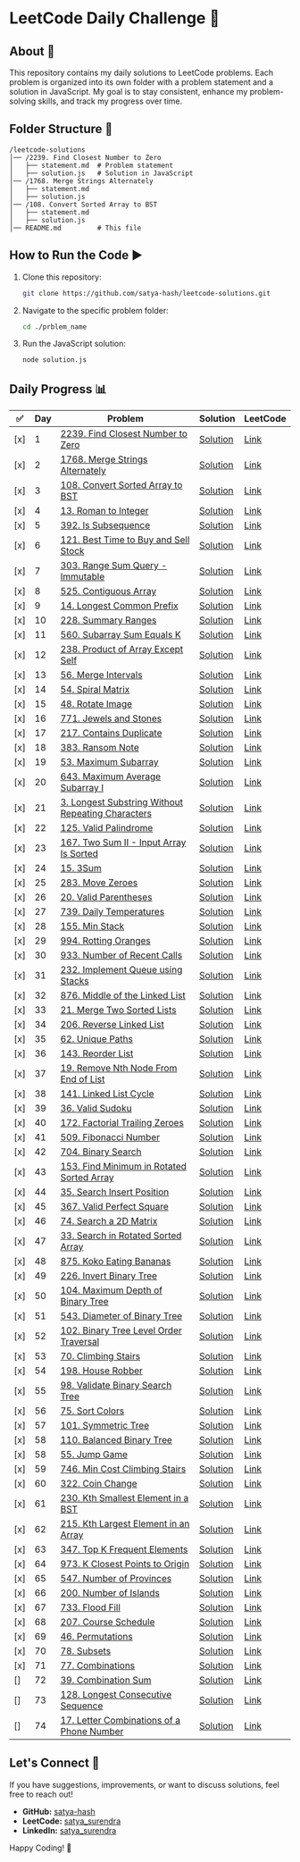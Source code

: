 # LeetCode Daily Challenge 🚀

## About 📌

This repository contains my daily solutions to LeetCode problems. Each problem is organized into its own folder with a problem statement and a solution in JavaScript. My goal is to stay consistent, enhance my problem-solving skills, and track my progress over time.

## Folder Structure 📂

```
/leetcode-solutions
│── /2239. Find Closest Number to Zero
│   ├── statement.md  # Problem statement
│   ├── solution.js   # Solution in JavaScript
│── /1768. Merge Strings Alternately
│   ├── statement.md
│   ├── solution.js
│── /108. Convert Sorted Array to BST
│   ├── statement.md
│   ├── solution.js
│── README.md         # This file
```

## How to Run the Code ▶️

1. Clone this repository:
   ```sh
   git clone https://github.com/satya-hash/leetcode-solutions.git
   ```
2. Navigate to the specific problem folder:
   ```sh
   cd ./prblem_name
   ```
3. Run the JavaScript solution:
   ```sh
   node solution.js
   ```

## Daily Progress 📊

| ✅  | Day | Problem                                                                                                                       | Solution                                                                                 | LeetCode                                                                              |
| --- | --- | ----------------------------------------------------------------------------------------------------------------------------- | ---------------------------------------------------------------------------------------- | ------------------------------------------------------------------------------------- |
| [x] | 1   | [2239. Find Closest Number to Zero](2239.%20Find%20Closest%20Number%20to%20Zero/statement.md)                                 | [Solution](2239.%20Find%20Closest%20Number%20to%20Zero/solution.js)                      | [Link](https://leetcode.com/problems/find-closest-number-to-zero/)                    |
| [x] | 2   | [1768. Merge Strings Alternately](1768.%20Merge%20Strings%20Alternately/statement.md)                                         | [Solution](1768.%20Merge%20Strings%20Alternately/solution.js)                            | [Link](https://leetcode.com/problems/merge-strings-alternately/)                      |
| [x] | 3   | [108. Convert Sorted Array to BST](108.%20Convert%20Sorted%20Array%20to%20BST/statement.md)                                   | [Solution](108.%20Convert%20Sorted%20Array%20to%20BST/solution.js)                       | [Link](https://leetcode.com/problems/convert-sorted-array-to-binary-search-tree/)     |
| [x] | 4   | [13. Roman to Integer](13.%20Roman%20to%20Integer/statement.md)                                                               | [Solution](13.%20Roman%20to%20Integer/solution.js)                                       | [Link](https://leetcode.com/problems/roman-to-integer/)                               |
| [x] | 5   | [392. Is Subsequence](392.%20Is%20Subsequence/statement.md)                                                                   | [Solution](392.%20Is%20Subsequence/solution.js)                                          | [Link](https://leetcode.com/problems/is-subsequence/)                                 |
| [x] | 6   | [121. Best Time to Buy and Sell Stock](121.%20Best%20Time%20to%20Buy%20and%20Sell%20Stock/statement.md)                       | [Solution](121.%20Best%20Time%20to%20Buy%20and%20Sell%20Stock/solution.js)               | [Link](https://leetcode.com/problems/best-time-to-buy-and-sell-stock/)                |
| [x] | 7   | [303. Range Sum Query - Immutable](patterns/1.prefix_sum/303.%20Range%20Sum%20Query%20-%20Immutable/statement.md)             | [Solution](patterns/1.prefix_sum/303.%20Range%20Sum%20Query%20-%20Immutable/solution.js) | [Link](https://leetcode.com/problems/range-sum-query-immutable/)                      |
| [x] | 8   | [525. Contiguous Array](patterns/1.prefix_sum/525.%20Contiguous%20Array/statement.md)                                         | [Solution](patterns/1.prefix_sum/525.%20Contiguous%20Array/solution.js)                  | [Link](https://leetcode.com/problems/contiguous-array/)                               |
| [x] | 9   | [14. Longest Common Prefix](14.%20Longest%20Common%20Prefix/statement.md)                                                     | [Solution](14.%20Longest%20Common%20Prefix/solution.js)                                  | [Link](https://leetcode.com/problems/longest-common-prefix/)                          |
| [x] | 10  | [228. Summary Ranges](228.%20Summary%20Ranges/statement.md)                                                                   | [Solution](228.%20Summary%20Ranges/solution.js)                                          | [Link](https://leetcode.com/problems/summary-ranges/)                                 |
| [x] | 11  | [560. Subarray Sum Equals K](patterns/1.prefix_sum/560.%20Subarray%20Sum%20Equals%20K/statement.md)                           | [Solution](patterns/1.prefix_sum/560.%20Subarray%20Sum%20Equals%20K/solution.js)         | [Link](https://leetcode.com/problems/subarray-sum-equals-k/)                          |
| [x] | 12  | [238. Product of Array Except Self](238.%20Product%20of%20Array%20Except%20Self/statement.md)                                 | [Solution](238.%20Product%20of%20Array%20Except%20Self/solution.js)                      | [Link](https://leetcode.com/problems/product-of-array-except-self/)                   |
| [x] | 13  | [56. Merge Intervals](56.%20Merge%20Intervals/statement.md)                                                                   | [Solution](56.%20Merge%20Intervals/solution.js)                                          | [Link](https://leetcode.com/problems/merge-intervals/)                                |
| [x] | 14  | [54. Spiral Matrix](54.%20Spiral%20Matrix/statement.md)                                                                       | [Solution](54.%20Spiral%20Matrix/solution.js)                                            | [Link](https://leetcode.com/problems/spiral-matrix/)                                  |
| [x] | 15  | [48. Rotate Image](48.%20Rotate%20Image/statement.md)                                                                         | [Solution](48.%20Rotate%20Image/solution.js)                                             | [Link](https://leetcode.com/problems/rotate-image/)                                   |
| [x] | 16  | [771. Jewels and Stones](771.%20Jewels%20and%20Stones/statement.md)                                                           | [Solution](771.%20Jewels%20and%20Stones/solution.js)                                     | [Link](https://leetcode.com/problems/jewels-and-stones/)                              |
| [x] | 17  | [217. Contains Duplicate](217.%20Contains%20Duplicate/statement.md)                                                           | [Solution](217.%20Contains%20Duplicate/solution.js)                                      | [Link](https://leetcode.com/problems/contains-duplicate/)                             |
| [x] | 18  | [383. Ransom Note](383.%20Ransom%20Note/statement.md)                                                                         | [Solution](383.%20Ransom%20Note/solution.js)                                             | [Link](https://leetcode.com/problems/ransom-note/)                                    |
| [x] | 19  | [53. Maximum Subarray](53.%20Maximum%20Subarray/statement.md)                                                                 | [Solution](53.%20Maximum%20Subarray/solution.js)                                         | [Link](https://leetcode.com/problems/maximum-subarray/)                               |
| [x] | 20  | [643. Maximum Average Subarray I](643.%20Maximum%20Average%20Subarray%20I/statement.md)                                       | [Solution](643.%20Maximum%20Average%20Subarray%20I/solution.js)                          | [Link](https://leetcode.com/problems/maximum-average-subarray-i/)                     |
| [x] | 21  | [3. Longest Substring Without Repeating Characters](3.%20Longest%20Substring%20Without%20Repeating%20Characters/statement.md) | [Solution](3.%20Longest%20Substring%20Without%20Repeating%20Characters/solution.js)      | [Link](https://leetcode.com/problems/longest-substring-without-repeating-characters/) |
| [x] | 22  | [125. Valid Palindrome](125.%20Valid%20Palindrome/statement.md)                                                               | [Solution](125.%20Valid%20Palindrome/solution.js)                                        | [Link](https://leetcode.com/problems/valid-palindrome/)                               |
| [x] | 23  | [167. Two Sum II - Input Array Is Sorted](167.%20Two%20Sum%20II%20-%20Input%20Array%20Is%20Sorted/statement.md)               | [Solution](167.%20Two%20Sum%20II%20-%20Input%20Array%20Is%20Sorted/solution.js)          | [Link](https://leetcode.com/problems/two-sum-ii-input-array-is-sorted/)               |
| [x] | 24  | [15. 3Sum](15.%203Sum/statement.md)                                                                                           | [Solution](15.%203Sum/solution.js)                                                       | [Link](https://leetcode.com/problems/3sum/)                                           |
| [x] | 25  | [283. Move Zeroes](283.%20Move%20Zeroes/statement.md)                                                                         | [Solution](283.%20Move%20Zeroes/solution.js)                                             | [Link](https://leetcode.com/problems/move-zeroes/)                                    |
| [x] | 26  | [20. Valid Parentheses](20.%20Valid%20Parentheses/statement.md)                                                               | [Solution](20.%20Valid%20Parentheses/solution.js)                                        | [Link](https://leetcode.com/problems/valid-parentheses/)                              |
| [x] | 27  | [739. Daily Temperatures](739.%20Daily%20Temperatures/statement.md)                                                           | [Solution](739.%20Daily%20Temperatures/solution.js)                                      | [Link](https://leetcode.com/problems/daily-temperatures/)                             |
| [x] | 28  | [155. Min Stack](155.%20Min%20Stack/statement.md)                                                                             | [Solution](155.%20Min%20Stack/solution.js)                                               | [Link](https://leetcode.com/problems/min-stack/)                                      |
| [x] | 29  | [994. Rotting Oranges](994.%20Rotting%20Oranges/statement.md)                                                                 | [Solution](994.%20Rotting%20Oranges/solution.js)                                         | [Link](https://leetcode.com/problems/rotting-oranges/)                                |
| [x] | 30  | [933. Number of Recent Calls](933.%20Number%20of%20Recent%20Calls/statement.md)                                               | [Solution](933.%20Number%20of%20Recent%20Calls/solution.js)                              | [Link](https://leetcode.com/problems/number-of-recent-calls/)                         |
| [x] | 31  | [232. Implement Queue using Stacks](232.%20Implement%20Queue%20using%20Stacks/statement.md)                                   | [Solution](232.%20Implement%20Queue%20using%20Stacks/solution.js)                        | [Link](https://leetcode.com/problems/implement-queue-using-stacks/)                   |
| [x] | 32  | [876. Middle of the Linked List](876.%20Middle%20of%20the%20Linked%20List/statement.md)                                       | [Solution](876.%20Middle%20of%20the%20Linked%20List/solution.js)                         | [Link](https://leetcode.com/problems/middle-of-the-linked-list/)                      |
| [x] | 33  | [21. Merge Two Sorted Lists](21.%20Merge%20Two%20Sorted%20Lists/statement.md)                                                 | [Solution](21.%20Merge%20Two%20Sorted%20Lists/solution.js)                               | [Link](https://leetcode.com/problems/merge-two-sorted-lists/)                         |
| [x] | 34  | [206. Reverse Linked List](206.%20Reverse%20Linked%20List/statement.md)                                                       | [Solution](206.%20Reverse%20Linked%20List/solution.js)                                   | [Link](https://leetcode.com/problems/reverse-linked-list/)                            |
| [x] | 35  | [62. Unique Paths](62.%20Unique%20Paths/statement.md)                                                                         | [Solution](62.%20Unique%20Paths/solution.js)                                             | [Link](https://leetcode.com/problems/unique-paths/)                                   |
| [x] | 36  | [143. Reorder List](143.%20Reorder%20List/statement.md)                                                                       | [Solution](143.%20Reorder%20List/solution.js)                                            | [Link](https://leetcode.com/problems/reorder-list/)                                   |
| [x] | 37  | [19. Remove Nth Node From End of List](19.%20Remove%20Nth%20Node%20From%20End%20of%20List/statement.md)                       | [Solution](19.%20Remove%20Nth%20Node%20From%20End%20of%20List/solution.js)               | [Link](https://leetcode.com/problems/remove-nth-node-from-end-of-list/)               |
| [x] | 38  | [141. Linked List Cycle](141.%20Linked%20List%20Cycle/statement.md)                                                           | [Solution](141.%20Linked%20List%20Cycle/solution.js)                                     | [Link](https://leetcode.com/problems/linked-list-cycle/)                              |
| [x] | 39  | [36. Valid Sudoku](36.%20Valid%20Sudoku/statement.md)                                                                         | [Solution](36.%20Valid%20Sudoku/solution.js)                                             | [Link](https://leetcode.com/problems/valid-sudoku/)                                   |
| [x] | 40  | [172. Factorial Trailing Zeroes](172.%20Factorial%20Trailing%20Zeroes/statement.md)                                           | [Solution](172.%20Factorial%20Trailing%20Zeroes/solution.js)                             | [Link](https://leetcode.com/problems/factorial-trailing-zeroes/)                      |
| [x] | 41  | [509. Fibonacci Number](509.%20Fibonacci%20Number/statement.md)                                                               | [Solution](509.%20Fibonacci%20Number/solution.js)                                        | [Link](https://leetcode.com/problems/fibonacci-number/)                               |
| [x] | 42  | [704. Binary Search](704.%20Binary%20Search/statement.md)                                                                     | [Solution](704.%20Binary%20Search/solution.js)                                           | [Link](https://leetcode.com/problems/binary-search/)                                  |
| [x] | 43  | [153. Find Minimum in Rotated Sorted Array](153.%20Find%20Minimum%20in%20Rotated%20Sorted%20Array/statement.md)               | [Solution](153.%20Find%20Minimum%20in%20Rotated%20Sorted%20Array/solution.js)            | [Link](https://leetcode.com/problems/find-minimum-in-rotated-sorted-array/)           |
| [x] | 44  | [35. Search Insert Position](35.%20Search%20Insert%20Position/statement.md)                                                   | [Solution](35.%20Search%20Insert%20Position/solution.js)                                 | [Link](https://leetcode.com/problems/search-insert-position/)                         |
| [x] | 45  | [367. Valid Perfect Square](367.%20Valid%20Perfect%20Square/statement.md)                                                     | [Solution](367.%20Valid%20Perfect%20Square/solution.js)                                  | [Link](https://leetcode.com/problems/valid-perfect-square/)                           |
| [x] | 46  | [74. Search a 2D Matrix](74.%20Search%20a%202D%20Matrix/statement.md)                                                         | [Solution](74.%20Search%20a%202D%20Matrix/solution.js)                                   | [Link](https://leetcode.com/problems/search-a-2d-matrix/)                             |
| [x] | 47  | [33. Search in Rotated Sorted Array](33.%20Search%20in%20Rotated%20Sorted%20Array/statement.md)                               | [Solution](33.%20Search%20in%20Rotated%20Sorted%20Array/solution.js)                     | [Link](https://leetcode.com/problems/search-in-rotated-sorted-array/)                 |
| [x] | 48  | [875. Koko Eating Bananas](875.%20Koko%20Eating%20Bananas/statement.md)                                                       | [Solution](875.%20Koko%20Eating%20Bananas/solution.js)                                   | [Link](https://leetcode.com/problems/koko-eating-bananas/)                            |
| [x] | 49  | [226. Invert Binary Tree](226.%20Invert%20Binary%20Tree/statement.md)                                                         | [Solution](226.%20Invert%20Binary%20Tree/solution.js)                                    | [Link](https://leetcode.com/problems/invert-binary-tree/)                             |
| [x] | 50  | [104. Maximum Depth of Binary Tree](104.%20Maximum%20Depth%20of%20Binary%20Tree/statement.md)                                 | [Solution](104.%20Maximum%20Depth%20of%20Binary%20Tree/solution.js)                      | [Link](https://leetcode.com/problems/maximum-depth-of-binary-tree/)                   |
| [x] | 51  | [543. Diameter of Binary Tree](543.%20Diameter%20of%20Binary%20Tree/statement.md)                                             | [Solution](543.%20Diameter%20of%20Binary%20Tree/solution.js)                             | [Link](https://leetcode.com/problems/diameter-of-binary-tree/)                        |
| [x] | 52  | [102. Binary Tree Level Order Traversal](102.%20Binary%20Tree%20Level%20Order%20Traversal/statement.md)                       | [Solution](102.%20Binary%20Tree%20Level%20Order%20Traversal/solution.js)                 | [Link](https://leetcode.com/problems/binary-tree-level-order-traversal/)              |
| [x] | 53  | [70. Climbing Stairs](70.%20Climbing%20Stairs/statement.md)                                                                   | [Solution](70.%20Climbing%20Stairs/solution.js)                                          | [Link](https://leetcode.com/problems/climbing-stairs/)                                |
| [x] | 54  | [198. House Robber](198.%20House%20Robber/statement.md)                                                                       | [Solution](198.%20House%20Robber/solution.js)                                            | [Link](https://leetcode.com/problems/house-robber/)                                   |
| [x] | 55  | [98. Validate Binary Search Tree](98.%20Validate%20Binary%20Search%20Tree/statement.md)                                       | [Solution](98.%20Validate%20Binary%20Search%20Tree/solution.js)                          | [Link](https://leetcode.com/problems/validate-binary-search-tree/)                    |
| [x] | 56  | [75. Sort Colors](75.%20Sort%20Colors/statement.md)                                                                           | [Solution](75.%20Sort%20Colors/solution.js)                                              | [Link](https://leetcode.com/problems/sort-colors/)                                    |
| [x] | 57  | [101. Symmetric Tree](101.%20Symmetric%20Tree/statement.md)                                                                   | [Solution](101.%20Symmetric%20Tree/solution.js)                                          | [Link](https://leetcode.com/problems/symmetric-tree/)                                 |
| [x] | 58  | [110. Balanced Binary Tree](110.%20Balanced%20Binary%20Tree/statement.md)                                                     | [Solution](110.%20Balanced%20Binary%20Tree/solution.js)                                  | [Link](https://leetcode.com/problems/balanced-binary-tree/)                           |
| [x] | 58  | [55. Jump Game](55.%20Jump%20Game/statement.md)                                                                               | [Solution](55.%20Jump%20Game/solution.js)                                                | [Link](https://leetcode.com/problems/jump-game/)                                      |
| [x] | 59  | [746. Min Cost Climbing Stairs](746.%20Min%20Cost%20Climbing%20Stairs/statement.md)                                           | [Solution](746.%20Min%20Cost%20Climbing%20Stairs/solution.js)                            | [Link](https://leetcode.com/problems/min-cost-climbing-stairs/)                       |
| [x] | 60  | [322. Coin Change](322.%20Coin%20Change/statement.md)                                                                         | [Solution](322.%20Coin%20Change/solution.js)                                             | [Link](https://leetcode.com/problems/coin-change/)                                    |
| [x] | 61  | [230. Kth Smallest Element in a BST](230.%20Kth%20Smallest%20Element%20in%20a%20BST/statement.md)                             | [Solution](230.%20Kth%20Smallest%20Element%20in%20a%20BST/solution.js)                   | [Link](https://leetcode.com/problems/kth-smallest-element-in-a-bst/)                  |
| [x] | 62  | [215. Kth Largest Element in an Array](215.%20Kth%20Largest%20Element%20in%20an%20Array/statement.md)                         | [Solution](215.%20Kth%20Largest%20Element%20in%20an%20Array/solution.js)                 | [Link](https://leetcode.com/problems/kth-largest-element-in-an-array/)                |
| [x] | 63  | [347. Top K Frequent Elements](347.%20Top%20K%20Frequent%20Elements/statement.md)                                             | [Solution](347.%20Top%20K%20Frequent%20Elements/solution.js)                             | [Link](https://leetcode.com/problems/top-k-frequent-elements/)                        |
| [x] | 64  | [973. K Closest Points to Origin](973.%20K%20Closest%20Points%20to%20Origin/statement.md)                                     | [Solution](973.%20K%20Closest%20Points%20to%20Origin/solution.js)                        | [Link](https://leetcode.com/problems/k-closest-points-to-origin/)                     |
| [x] | 65  | [547. Number of Provinces](547.%20Number%20of%20Provinces/statement.md)                                                       | [Solution](547.%20Number%20of%20Provinces/solution.js)                                   | [Link](https://leetcode.com/problems/number-of-provinces/)                            |
| [x] | 66  | [200. Number of Islands](200.%20Number%20of%20Islands/statement.md)                                                           | [Solution](200.%20Number%20of%20Islands/solution.js)                                     | [Link](https://leetcode.com/problems/number-of-islands/)                              |
| [x] | 67  | [733. Flood Fill](733.%20Flood%20Fill/statement.md)                                                                           | [Solution](733.%20Flood%20Fill/solution.js)                                              | [Link](https://leetcode.com/problems/flood-fill/)                                     |
| [x] | 68  | [207. Course Schedule](207.%20Course%20Schedule/statement.md)                                                                 | [Solution](207.%20Course%20Schedule/solution.js)                                         | [Link](https://leetcode.com/problems/course-schedule/)                                |
| [x] | 69  | [46. Permutations](46.%20Permutations/statement.md)                                                                           | [Solution](46.%20Permutations/solution.js)                                               | [Link](https://leetcode.com/problems/permutations/)                                   |
| [x] | 70  | [78. Subsets](78.%20Subsets/statement.md)                                                                                     | [Solution](78.%20Subsets/solution.js)                                                    | [Link](https://leetcode.com/problems/subsets/)                                        |
| [x] | 71  | [77. Combinations](77.%20Combinations/statement.md)                                                                           | [Solution](77.%20Combinations/solution.js)                                               | [Link](https://leetcode.com/problems/combinations/)                                   |
| []  | 72  | [39. Combination Sum](39.%20Combination%20Sum/statement.md)                                                                   | [Solution](39.%20Combination%20Sum/solution.js)                                          | [Link](https://leetcode.com/problems/combination-sum/)                                |
| []  | 73  | [128. Longest Consecutive Sequence](128.%20Longest%20Consecutive%20Sequence/statement.md)                                     | [Solution](128.%20Longest%20Consecutive%20Sequence/solution.js)                          | [Link](https://leetcode.com/problems/longest-consecutive-sequence/)                   |
| []  | 74  | [17. Letter Combinations of a Phone Number](17.%20Letter%20Combinations%20of%20a%20Phone%20Number/statement.md)               | [Solution](17.%20Letter%20Combinations%20of%20a%20Phone%20Number/solution.js)            | [Link](https://leetcode.com/problems/letter-combinations-of-a-phone-number/)          |

## Let's Connect 🤝

If you have suggestions, improvements, or want to discuss solutions, feel free to reach out!

- **GitHub:** [satya-hash](https://github.com/satya-hash)
- **LeetCode:** [satya_surendra](https://leetcode.com/u/satya_surendra/)
- **LinkedIn:** [satya_surendra](https://www.linkedin.com/in/satya-surendra/)

Happy Coding! 🚀
